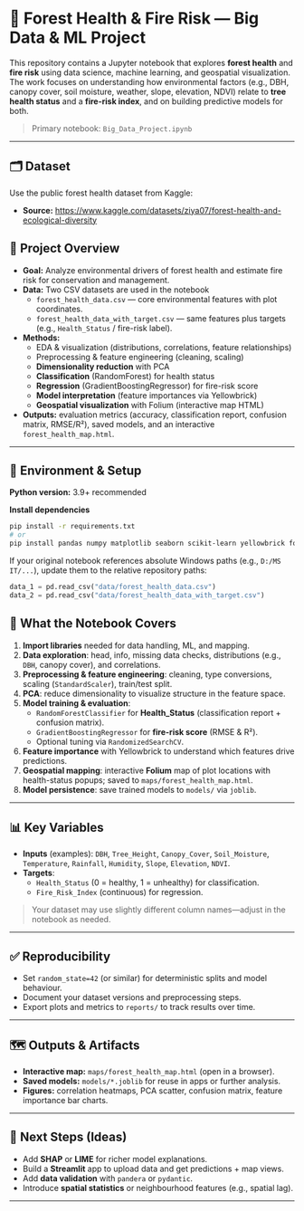 # 🌲 Forest Health & Fire Risk — Big Data & ML Project

This repository contains a Jupyter notebook that explores **forest health** and **fire risk** using
data science, machine learning, and geospatial visualization. The work focuses on understanding
how environmental factors (e.g., DBH, canopy cover, soil moisture, weather, slope, elevation, NDVI)
relate to **tree health status** and a **fire-risk index**, and on building predictive models for both.

> Primary notebook: `Big_Data_Project.ipynb`

---

## 🗂️ Dataset
Use the public forest health dataset from Kaggle:

- **Source:** https://www.kaggle.com/datasets/ziya07/forest-health-and-ecological-diversity  

## 🧭 Project Overview

- **Goal:** Analyze environmental drivers of forest health and estimate fire risk for conservation and management.
- **Data:** Two CSV datasets are used in the notebook
  - `forest_health_data.csv` — core environmental features with plot coordinates.
  - `forest_health_data_with_target.csv` — same features plus targets (e.g., `Health_Status` / fire-risk label).
- **Methods:** 
  - EDA & visualization (distributions, correlations, feature relationships)
  - Preprocessing & feature engineering (cleaning, scaling)
  - **Dimensionality reduction** with PCA
  - **Classification** (RandomForest) for health status
  - **Regression** (GradientBoostingRegressor) for fire-risk score
  - **Model interpretation** (feature importances via Yellowbrick)
  - **Geospatial visualization** with Folium (interactive map HTML)
- **Outputs:** evaluation metrics (accuracy, classification report, confusion matrix, RMSE/R²), saved models, and an interactive `forest_health_map.html`.

---

## 🔧 Environment & Setup

**Python version:** 3.9+ recommended

**Install dependencies**
```bash
pip install -r requirements.txt
# or
pip install pandas numpy matplotlib seaborn scikit-learn yellowbrick folium joblib jupyter
```

If your original notebook references absolute Windows paths (e.g., `D:/MS IT/...`), update them to the relative repository paths:
```python
data_1 = pd.read_csv("data/forest_health_data.csv")
data_2 = pd.read_csv("data/forest_health_data_with_target.csv")
```

## 🔬 What the Notebook Covers

1. **Import libraries** needed for data handling, ML, and mapping.
2. **Data exploration**: head, info, missing data checks, distributions (e.g., `DBH`, canopy cover), and correlations.
3. **Preprocessing & feature engineering**: cleaning, type conversions, scaling (`StandardScaler`), train/test split.
4. **PCA**: reduce dimensionality to visualize structure in the feature space.
5. **Model training & evaluation**:
   - `RandomForestClassifier` for **Health_Status** (classification report + confusion matrix).
   - `GradientBoostingRegressor` for **fire-risk score** (RMSE & R²).
   - Optional tuning via `RandomizedSearchCV`.
6. **Feature importance** with Yellowbrick to understand which features drive predictions.
7. **Geospatial mapping**: interactive **Folium** map of plot locations with health-status popups; saved to `maps/forest_health_map.html`.
8. **Model persistence**: save trained models to `models/` via `joblib`.

---

## 📊 Key Variables

- **Inputs** (examples): `DBH`, `Tree_Height`, `Canopy_Cover`, `Soil_Moisture`, `Temperature`, `Rainfall`, `Humidity`, `Slope`, `Elevation`, `NDVI`.
- **Targets**:
  - `Health_Status` (0 = healthy, 1 = unhealthy) for classification.
  - `Fire_Risk_Index` (continuous) for regression.

> Your dataset may use slightly different column names—adjust in the notebook as needed.

---

## ✅ Reproducibility

- Set `random_state=42` (or similar) for deterministic splits and model behaviour.
- Document your dataset versions and preprocessing steps.
- Export plots and metrics to `reports/` to track results over time.

---

## 🗺️ Outputs & Artifacts

- **Interactive map:** `maps/forest_health_map.html` (open in a browser).
- **Saved models:** `models/*.joblib` for reuse in apps or further analysis.
- **Figures:** correlation heatmaps, PCA scatter, confusion matrix, feature importance bar charts.

---

## 🚀 Next Steps (Ideas)

- Add **SHAP** or **LIME** for richer model explanations.
- Build a **Streamlit** app to upload data and get predictions + map views.
- Add **data validation** with `pandera` or `pydantic`.
- Introduce **spatial statistics** or neighbourhood features (e.g., spatial lag).

---
